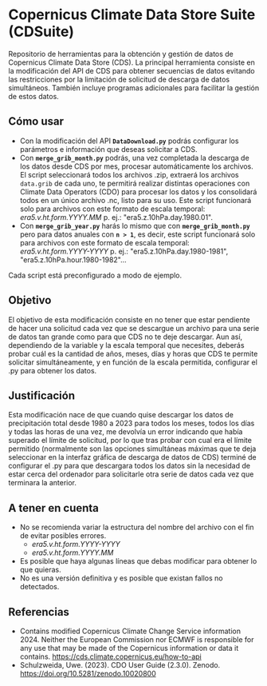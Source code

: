 # Copernicus Climate Data Store Suite (CDSuite)
Repositorio de herramientas para la obtención y gestión de datos de Copernicus Climate Data Store (CDS). La principal herramienta consiste en la modificación del API de CDS para obtener secuencias de datos evitando las restricciones por la limitación de solicitud de descarga de datos simultáneos. También incluye programas adicionales para facilitar la gestión de estos datos.

## Cómo usar
- Con la modificación del API **`DataDownload.py`** podrás configurar los parámetros e información que deseas solicitar a CDS.
- Con **`merge_grib_month.py`** podrás, una vez completada la descarga de los datos desde CDS por mes, procesar automáticamente los archivos. El script seleccionará todos los archivos .zip, extraerá los archivos `data.grib` de cada uno, te permitirá realizar distintas operaciones con Climate Data Operators (CDO) para procesar los datos y los consolidará todos en un único archivo .nc, listo para su uso. Este script funcionará solo para archivos con este formato de escala temporal: *era5.v.ht.form.YYYY.MM* p. ej.: "era5.z.10hPa.day.1980.01".
- Con **`merge_grib_year.py`** harás lo mismo que con **`merge_grib_month.py`** pero para datos anuales con **`n > 1`**, es decir, este script funcionará solo para archivos con este formato de escala temporal: *era5.v.ht.form.YYYY-YYYY* p. ej.: "era5.z.10hPa.day.1980-1981", "era5.z.10hPa.hour.1980-1982"...

Cada script está preconfigurado a modo de ejemplo.

## Objetivo
El objetivo de esta modificación consiste en no tener que estar pendiente de hacer una solicitud cada vez que se descargue un archivo para una serie de datos tan grande como para que CDS no te deje descargar.
Aun así, dependiendo de la variable y la escala temporal que necesites, deberás probar cuál es la cantidad de años, meses, días y horas que CDS te permite solicitar simultáneamente, y en función de la escala permitida, configurar el .py para obtener los datos.

## Justificación
Esta modificación nace de que cuando quise descargar los datos de precipitación total desde 1980 a 2023 para todos los meses, todos los días y todas las horas de una vez, me devolvía un error indicando que había superado el límite de solicitud, por lo que tras probar con cual era el límite permitido (normalmente son las opciones simultáneas máximas que te deja seleccionar en la interfaz gráfica de descarga de datos de CDS) terminé de configurar el .py para que descargara todos los datos sin la necesidad de estar cerca del ordenador para solicitarle otra serie de datos cada vez que terminara la anterior. 

## A tener en cuenta
- No se recomienda variar la estructura del nombre del archivo con el fin de evitar posibles errores.
     - *era5.v.ht.form.YYYY-YYYY*
     - *era5.v.ht.form.YYYY.MM* 
- Es posible que haya algunas líneas que debas modificar para obtener lo que quieras.
- No es una versión definitiva y es posible que existan fallos no detectados.

## Referencias
- Contains modified Copernicus Climate Change Service information 2024. Neither the European Commission nor ECMWF is responsible for any use that may be made of the Copernicus information or data it contains. https://cds.climate.copernicus.eu/how-to-api
- Schulzweida, Uwe. (2023). CDO User Guide (2.3.0). Zenodo. https://doi.org/10.5281/zenodo.10020800
